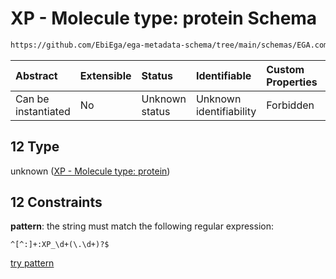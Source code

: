 # XP - Molecule type: protein Schema

```txt
https://github.com/EbiEga/ega-metadata-schema/tree/main/schemas/EGA.common-definitions.json#/definitions/curie_refseq_pattern/oneOf/12
```



| Abstract            | Extensible | Status         | Identifiable            | Custom Properties | Additional Properties | Access Restrictions | Defined In                                                                                |
| :------------------ | :--------- | :------------- | :---------------------- | :---------------- | :-------------------- | :------------------ | :---------------------------------------------------------------------------------------- |
| Can be instantiated | No         | Unknown status | Unknown identifiability | Forbidden         | Allowed               | none                | [EGA.common-definitions.json*](../out/EGA.common-definitions.json "open original schema") |

## 12 Type

unknown ([XP - Molecule type: protein](ega-12-definitions-refseq-accessions-data1098-curie-pattern-oneof-xp---molecule-type-protein.md))

## 12 Constraints

**pattern**: the string must match the following regular expression: 

```regexp
^[^:]+:XP_\d+(\.\d+)?$
```

[try pattern](https://regexr.com/?expression=%5E%5B%5E%3A%5D%2B%3AXP\_%5Cd%2B\(%5C.%5Cd%2B\)%3F%24 "try regular expression with regexr.com")
